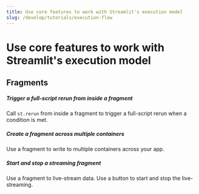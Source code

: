 ```yaml
---
title: Use core features to work with Streamlit's execution model
slug: /develop/tutorials/execution-flow
---
```


# Use core features to work with Streamlit's execution model

## Fragments

<TileContainer layout="list">

<RefCard href="/develop/tutorials/execution-flow/trigger-a-full-script-rerun-from-a-fragment">

<h5>Trigger a full-script rerun from inside a fragment</h5>

Call `st.rerun` from inside a fragment to trigger a full-script rerun when a condition is met.

</RefCard>

<RefCard href="/develop/tutorials/execution-flow/create-a-multiple-container-fragment">

<h5>Create a fragment across multiple containers</h5>

Use a fragment to write to multiple containers across your app.

</RefCard>

<RefCard href="/develop/tutorials/execution-flow/start-and-stop-fragment-auto-reruns">

<h5>Start and stop a streaming fragment</h5>

Use a fragment to live-stream data. Use a button to start and stop the live-streaming.

</RefCard>

</TileContainer>
